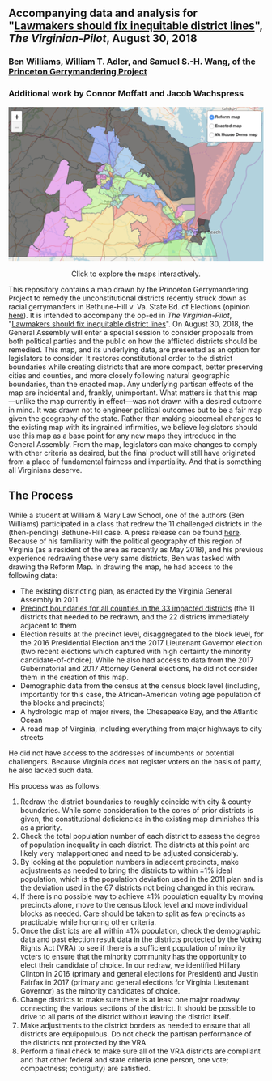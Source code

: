 ## Accompanying data and analysis for "[Lawmakers should fix inequitable district lines](https://pilotonline.com/opinion/columnist/guest/article_7a44a308-abb4-11e8-bec1-0361d680b78f.html)", _The Virginian-Pilot_, August 30, 2018
### Ben Williams, William T. Adler, and Samuel S.-H. Wang, of the [Princeton Gerrymandering Project](http://gerrymander.princeton.edu/)
### Additional work by Connor Moffatt and Jacob Wachspress

[![Reform map](Maps/Reform%20map/reform_preview.png)](https://rawgit.com/PrincetonUniversity/VA-gerrymander/master/Maps/Interactive/map_comparison.html)
<p align="center">Click to explore the maps interactively.</p>

This repository contains a map drawn by the Princeton Gerrymandering Project to remedy the unconstitutional districts recently struck down as racial gerrymanders in Bethune-Hill v. Va. State Bd. of Elections (opinion [here](http://electionlawblog.org/wp-content/uploads/Virginia.pdf)). 
It is intended to accompany the op-ed in _The Virginian-Pilot_, "[Lawmakers should fix inequitable district lines](https://pilotonline.com/opinion/columnist/guest/article_7a44a308-abb4-11e8-bec1-0361d680b78f.html)".
On August 30, 2018, the General Assembly will enter a special session to consider proposals from both political parties and the public on how the afflicted districts should be remedied.
This map, and its underlying data, are presented as an option for legislators to consider.
It restores constitutional order to the district boundaries while creating districts that are more compact, better preserving cities and counties, and more closely following natural geographic boundaries, than the enacted map.
Any underlying partisan effects of the map are incidental and, frankly, unimportant.
What matters is that this map—unlike the map currently in effect—was not drawn with a desired outcome in mind.
It was drawn not to engineer political outcomes but to be a fair map given the geography of the state.
Rather than making piecemeal changes to the existing map with its ingrained infirmities, we believe legislators should use this map as a base point for any new maps they introduce in the General Assembly.
From the map, legislators can make changes to comply with other criteria as desired, but the final product will still have originated from a place of fundamental fairness and impartiality.
And that is something all Virginians deserve.

## The Process
While a student at William & Mary Law School, one of the authors (Ben Williams) participated in a class that redrew the 11 challenged districts in the (then-pending) Bethune-Hill case.
A press release can be found [here](https://law.wm.edu/news/stories/2017/law-and-undergraduate-students-use-gis-tools-to-redraw-11-virginia-house-districts.php). 
Because of his familiarity with the political geography of this region of Virginia (as a resident of the area as recently as May 2018), and his previous experience redrawing these very same districts, Ben was tasked with drawing the Reform Map. 
In drawing the map, he had access to the following data: 
  - The existing districting plan, as enacted by the Virginia General Assembly in 2011
  - [Precinct boundaries for all counties in the 33 impacted districts](Maps/Relevant%20precincts) (the 11 districts that needed to be redrawn, and the 22 districts immediately adjacent to them
  - Election results at the precinct level, disaggregated to the block level, for the 2016 Presidential Election and the 2017 Lieutenant Governor election (two recent elections which captured with high certainty the minority candidate-of-choice). While he also had access to data from the 2017 Gubernatorial and 2017 Attorney General elections, he did not consider them in the creation of this map.
  - Demographic data from the census at the census block level (including, importantly for this case, the African-American voting age population of the blocks and precincts)
  - A hydrologic map of major rivers, the Chesapeake Bay, and the Atlantic Ocean
  - A road map of Virginia, including everything from major highways to city streets

He did not have access to the addresses of incumbents or potential challengers. Because Virginia does not register voters on the basis of party, he also lacked such data.
  
His process was as follows: 
  1) Redraw the district boundaries to roughly coincide with city & county boundaries. While some consideration to the cores of prior districts is given, the constitutional deficiencies in the existing map diminishes this as a priority.
  2) Check the total population number of each district to assess the degree of population inequality in each district. The districts at this point are likely very malapportioned and need to be adjusted considerably. 
  3) By looking at the population numbers in adjacent precincts, make adjustments as needed to bring the districts to within ±1% ideal population, which is the population deviation used in the 2011 plan and is the deviation used in the 67 districts not being changed in this redraw. 
  4) If there is no possible way to achieve ±1% population equality by moving precincts alone, move to the census block level and move individual blocks as needed. Care should be taken to split as few precincts as practicable while honoring other criteria. 
  5) Once the districts are all within ±1% population, check the demographic data and past election result data in the districts protected by the Voting Rights Act (VRA) to see if there is a sufficient population of minority voters to ensure that the minority community has the opportunity to elect their candidate of choice. In our redraw, we identified Hillary Clinton in 2016 (primary and general elections for President) and Justin Fairfax in 2017 (primary and general elections for Virginia Lieutenant Governor) as the minority candidates of choice.
  6) Change districts to make sure there is at least one major roadway connecting the various sections of the district. It should be possible to drive to all parts of the district without leaving the district itself. 
  7) Make adjustments to the district borders as needed to ensure that all districts are equipopulous. Do not check the partisan performance of the districts not protected by the VRA. 
  8) Perform a final check to make sure all of the VRA districts are compliant and that other federal and state criteria (one person, one vote; compactness; contiguity) are satisfied. 
